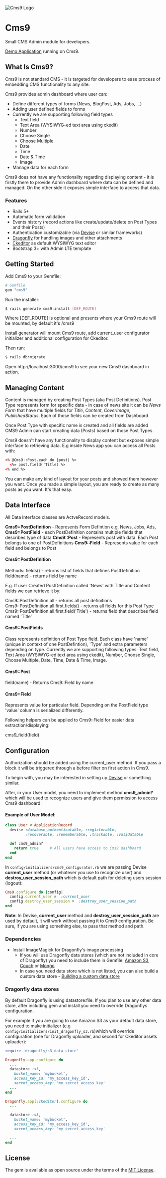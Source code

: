 ![Cms9 Logo](https://raw.githubusercontent.com/klikaba/cms9/master/app/assets/images/cms9/cms9_logo_readme.png)

# Cms9

Small CMS Admin module for developers.

[Demo Application](https://github.com/klikaba/cms9-demo) running on Cms9.

## What Is Cms9?

Cms9 is not standard CMS - it is targeted for developers to ease process of embedding CMS functionality to any site.

Cms9 provides admin dashboard where user can:
* Define different types of forms (News, BlogPost, Ads, Jobs, ...)
* Adding user defined fields to forms
* Currently we are supporting following field types
  * Text field
  * Text Area (WYSIWYG-ed text area using ckedit)
  * Number
  * Choose Single
  * Choose Multiple
  * Date
  * Time
  * Date & Time
  * Image
* Manage data for each form

Cms9 does not have any functionality regarding displaying content - it is firstly there to provide Admin dashboard where data can be defined and managed. On the other side it exposes simple interface to access that data.

### Features
* Rails 5+
* Automatic form validation
* Events history (record actions like create/update/delete on Post Types and their Posts)
* Authentication customizable (via [Devise](https://github.com/plataformatec/devise) or similar frameworks)
* [Dragonfly](https://github.com/markevans/dragonfly) for handling images and other attachments
* [Ckeditor](https://github.com/galetahub/ckeditor) as default WYSIWYG text editor
* Bootstrap 3+ with Admin LTE template


## Getting Started

Add Cms9 to your Gemfile:

```ruby
# Gemfile
gem "cms9"
```

Run the installer:

```bash
$ rails generate cms9:install [DEF_ROUTE]
```

Where [DEF_ROUTE] is optional and presents where your Cms9 route will be mounted, by default it's /cms9

Install generator will mount Cms9 route, add current_user configurator initializer and additional configuration for Ckeditor.

Then run:

```bash
$ rails db:migrate
```

Open http://localhost:3000/cms9 to see your new Cms9 dashboard in action.

## Managing Content
Content is managed by creating Post Types (aka Post Definitions). Post Type represents form for specific data - in case of news site it can be *News Form* that have multiple fields for *Title*, *Content*, *CoverImage*, *PublishedStatus*. Each of those fields can be created from Dashboard.

Once Post Type with specific name is created and all fields are added CMS9 Admin can start creating data (Posts) based on those Post Types.

Cms9 doesn't have any functionality to display content but exposes simple interface to retrieving data. E.g inside News app you can access all Posts with:

```html
<% @Cms9::Post.each do |post| %>
  <%= post.field('Title) %>
<% end %>
```

You can make any kind of layout for your posts and showed them however you want. Once you made a simple layout, you are ready to create as many posts as you want. It's that easy.


## Data Interface
All Data Interface classes are ActveRecord models.

**Cms9::PostDefinition** - Represents Form Defintion e.g. News, Jobs, Ads,
**Cms9::PostField** - each PostDefinition contains multiple fields that describes type of data
**Cms9::Post** - Represents post with data. Each Post belongs to one of PostDefinitions
**Cms9::Field** - Represents value for each field and belongs to Post


#### Cms9::PostDefinition
Methods:
fields() - returns list of fields that defines PostDefinition
field(name) - returns field by name

E.g. If user Created PostDefinition called 'News' with Title and Content fields we can retrieve it by:

Cms9::PostDefinition.all - returns all post definitions
Cms9::PostDefinition.all.first.fields() - returns all fields for this Post Type
Cms9::PostDefinition.all.first.field('Title') - returns field that describes field named 'Title'

#### Cms9::PostFields
Class represents definition of Post Type field. Each class have 'name' (unique in context of one PostDefintion), 'Type' and extra parameters depending on type. Currently we are supporting following types: Text field, Text Area (WYSIWYG-ed text area using ckedit), Number, Choose Single, Choose Multiple, Date, Time, Date & Time, Image.

#### Cms9::Post
field(name) - Returns Cms9::Field by name

#### Cms9::Field
Represents value for particular field. Depending on the PostField type 'value' column is serialized differently.

Following helpers can be applied to Cms9::Field for easier data extraction/displaying:

cms9\_field(field)

## Configuration

Authorization should be added using the current_user method. If you pass a block it will be triggered through a
before filter on first action in Cms9.

To begin with, you may be interested in setting up [Devise](https://github.com/sferik/rails_admin/wiki/Devise) or
something similar.

After, in your User model, you need to implement method **cms9_admin?** which will be used to recognize users and
give them permission to access Cms9 dashboard:

#### Example of User Model:

```ruby
class User < ApplicationRecord
  devise :database_authenticatable, :registerable,
         :recoverable, :rememberable, :trackable, :validatable

  def cms9_admin?
    return true     # All users have access to Cms9 dashboard
  end
end
```

In `config/initializers/cms9_configurator.rb` we are passing Devise **current_user** method (or whatever you use
to recognize user) and **destroy_user_session_path** which is default path for deleting users session (logout):

```ruby
Cms9.configure do |config|
  config.current_user =  :current_user
  config.destroy_user_session =  :destroy_user_session_path
end
```

**Note**: In Devise, **current_user** method and **destroy_user_session_path** are used by default, it will work without passing it to Cms9
configuration. Be sure, if you are using something else, to pass that method and path.

### Dependencies

* Install ImageMagick for Dragonfly's image processing
  * If you will use Dragonfly data stores (which are not included in core of Dragonfly) you need to include them in Gemfile: [Amazon S3](https://github.com/markevans/dragonfly-s3_data_store), [Couch](https://github.com/markevans/dragonfly-couch_data_store) or [Mongo](https://github.com/markevans/dragonfly-mongo_data_store)
  * In case you need data store which is not listed, you can also build a custom data store - [Building a custom data store](http://markevans.github.io/dragonfly/data-stores/#building-a-custom-data-store)

### Dragonfly data stores

By default Dragonfly is using datastore:file. If you plan to use any other data store, after including gem and
install you need to override Dragonflys configuration.

For example if you are going to use Amazon S3 as your default data store, you need to make initializer
(e.g `config/initializers/init_dragonfly_s3.rb`)which will override configuration (one for Dragonfly uploader, and second for Ckeditor assets uploader):

```ruby
require 'dragonfly/s3_data_store'

Dragonfly.app.configure do
  ...
  datastore :s3,
    bucket_name: 'mybucket',
    access_key_id: 'my_access_key_id',
    secret_access_key: 'my_secret_access_key'
  ...
end

Dragonfly.app(:ckeditor).configure do
  ...

  datastore :s3,
    bucket_name: 'mybucket',
    access_key_id: 'my_access_key_id',
    secret_access_key: 'my_secret_access_key'

  ...
end
```

## License
The gem is available as open source under the terms of the [MIT License](http://opensource.org/licenses/MIT).

